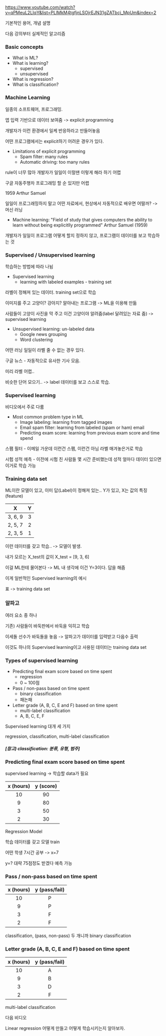 https://www.youtube.com/watch?v=qPMeuL2LIqY&list=PLlMkM4tgfjnLSOjrEJN31gZATbcj_MpUm&index=2



기본적인 용어, 개념 설명

다음 강의부터 실제적인 알고리즘



### Basic concepts

- What is ML?
- What is learning?
  - supervised
  - unsupervised
- What is regression?
- What is classification?





### Machine Learning

일종의 소프트웨어, 프로그래밍.

앱 입력 기반으로 데이터 보여줌 -> explicit programming

개발자가 이런 환경에서 일케 반응하라고 만들어놓음

어떤 프로그램에서는 explicit하기 어려운 경우가 있다.

- Limitations of explicit programming
  - Spam filter: many rules
  - Automatic driving: too many rules

rule이 너무 많아 개발자가 일일이 이럴땐 이렇게 해라 하기 어렵

구글 자동주행차 프로그래밍 할 순 있지만 어렵

1959 Arthur Samuel

일일이 프로그래밍하지 말고 어떤 자료에서, 현상에서 자동적으로 배우면 어떨까? -> 머신 러닝

- Machine learning: "Field of study that gives computers the ability to learn without being explicitlly programmed" Arthur Samuel (1959)

개발자가 일일이 프로그램 어떻게 할지 정하지 않고, 프로그램이 데이터를 보고 학습하는 것





### Supervised / Unsupervised learning

학습하는 방법에 따라 나뉨



- Supervised learning
  - learning with labeled examples - training set

라벨이 정해져 있는 데이터. training set으로 학습

이미지를 주고 고양이? 강아지? 알아내는 프로그램 -> ML을 이용해 만듦

사람들이 고양이 사진을 막 주고 이건 고양이야 알려줌(label 달려있는 자료 줌) -> supervised learning



- Unsupervised learning: un-labeled data
  - Google news grouping
  - Word clustering

어떤 러닝 일일이 라벨 줄 수 없는 경우 있다.

구글 뉴스 - 자동적으로 유사한 기사 모음.

미리 라벨 어렵..

비슷한 단어 모으기.. -> label 데이터를 보고 스스로 학습.





### Supervised learning

비디오에서 주로 다룸

- Most common problem type in ML
  - Image labeling: learning from tagged images
  - Email spam filter: learning from labeled (spam or ham) email
  - Predicting exam score: learning from previous exam score and time spend

스팸 필터 - 이메일 가운데 이런건 스팸, 이런건 아님 라벨 매겨놓은거로 학습

시험 성적 예측 - 이전에 시험 친 사람들 몇 시간 준비했는데 성적 얼마다 데이터 있으면 이거로 학습 가능





### Training data set

ML이란 모델이 있고, 이미 답(Label)이 정해져 있는.. Y가 있고, X는 값의 특징(feature)

|    X    |  Y   |
| :-----: | :--: |
| 3, 6, 9 |  3   |
| 2, 5, 7 |  2   |
| 2, 3, 5 |  1   |



이런 데이터를 갖고 학습.. -> 모델이 발생.

내가 모르는 X_test의 값이 X_test = [9, 3, 6]

이걸 ML한테 물어본다 -> ML 내 생각에 이건 Y=3이다. 답을 해줌

이게 일반적인 Supervised learning의 예시

표 -> training data set





### 알파고

여러 요소 중 하나



기존) 사람들이 바둑판에서 바둑을 익히고 학습

이세돌 선수가 바둑돌을 놓음 -> 알파고가 데이터를 입력받고 다음수 출력

이것도 하나의 Supervised learning이고 사용된 데이터는 training data set





### Types of supervised learning

- Predicting final exam score based on time spent
  - regression
  - 0 ~ 100점
- Pass / non-pass based on time spent
  - binary classification
  - 패논패
- Letter grade (A, B, C, E and F) based on time spent
  - multi-label classification
  - A, B, C, E, F

Supervised learning 대개 세 가지

regression, classification, multi-label classification

##### [참고) classification: 분류, 유형, 범주]





### Predicting final exam score based on time spent

supervised learning -> 학습할 data가 필요

| x (hours) | y (score) |
| :-------: | :-------: |
|    10     |    90     |
|     9     |    80     |
|     3     |    50     |
|     2     |    30     |

Regression Model

학습 데이터를 갖고 모델 train

어떤 학생 7시간 공부 -> x=7

y=? 대략 75점정도 받겠다 예측 가능





### Pass / non-pass based on time spent

| x (hours) | y (pass/fail) |
| :-------: | :-----------: |
|    10     |       P       |
|     9     |       P       |
|     3     |       F       |
|     2     |       F       |

classification, (pass, non-pass) 두 개니까 binary classification





### Letter grade (A, B, C, E and F) based on time spent

| x (hours) | y (pass/fail) |
| :-------: | :-----------: |
|    10     |       A       |
|     9     |       B       |
|     3     |       D       |
|     2     |       F       |

multi-label classification



다음 비디오

Linear regression 어떻게 만들고 어떻게 학습시키는지 알아보자.

